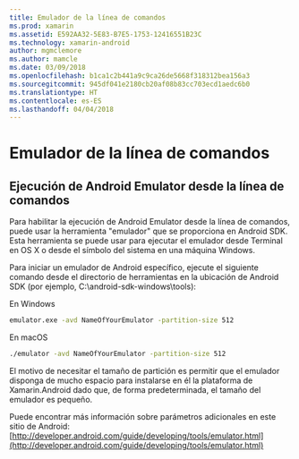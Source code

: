 ```yaml
---
title: Emulador de la línea de comandos
ms.prod: xamarin
ms.assetid: E592AA32-5E83-B7E5-1753-12416551B23C
ms.technology: xamarin-android
author: mgmclemore
ms.author: mamcle
ms.date: 03/09/2018
ms.openlocfilehash: b1ca1c2b441a9c9ca26de5668f318312bea156a3
ms.sourcegitcommit: 945df041e2180cb20af08b83cc703ecd1aedc6b0
ms.translationtype: HT
ms.contentlocale: es-ES
ms.lasthandoff: 04/04/2018
---
```

# <a name="command-line-emulator"></a>Emulador de la línea de comandos


## <a name="running-the-android-emulator-from-the-command-line"></a>Ejecución de Android Emulator desde la línea de comandos

Para habilitar la ejecución de Android Emulator desde la línea de comandos, puede usar la herramienta "emulador" que se proporciona en Android SDK. Esta herramienta se puede usar para ejecutar el emulador desde Terminal en OS X o desde el símbolo del sistema en una máquina Windows.

Para iniciar un emulador de Android específico, ejecute el siguiente comando desde el directorio de herramientas en la ubicación de Android SDK (por ejemplo, C:\android-sdk-windows\tools):

En Windows

```cmd
emulator.exe -avd NameOfYourEmulator -partition-size 512
```

En macOS

```bash
./emulator -avd NameOfYourEmulator -partition-size 512
```

El motivo de necesitar el tamaño de partición es permitir que el emulador disponga de mucho espacio para instalarse en él la plataforma de Xamarin.Android dado que, de forma predeterminada, el tamaño del emulador es pequeño.

Puede encontrar más información sobre parámetros adicionales en este sitio de Android: [http://developer.android.com/guide/developing/tools/emulator.html](http://developer.android.com/guide/developing/tools/emulator.html)
